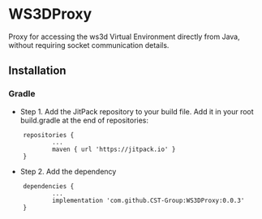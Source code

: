 # WS3DProxy
Proxy for accessing the ws3d Virtual Environment directly from Java, without requiring socket communication details. 

## Installation

### Gradle

- Step 1. Add the JitPack repository to your build file. Add it in your root build.gradle at the end of repositories:

```
	repositories {
			...
			maven { url 'https://jitpack.io' }
	}
```

- Step 2. Add the dependency

```
	dependencies {
            ...
            implementation 'com.github.CST-Group:WS3DProxy:0.0.3'
	}
```
